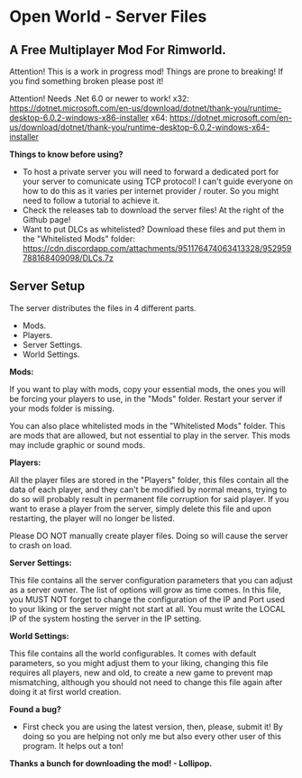 # Open World - Server Files
## A Free Multiplayer Mod For Rimworld.

Attention! This is a work in progress mod! Things are prone to breaking! If you find something broken please post it!

Attention! Needs .Net 6.0 or newer to work!
x32: https://dotnet.microsoft.com/en-us/download/dotnet/thank-you/runtime-desktop-6.0.2-windows-x86-installer
x64: https://dotnet.microsoft.com/en-us/download/dotnet/thank-you/runtime-desktop-6.0.2-windows-x64-installer

**Things to know before using?**
- To host a private server you will need to forward a dedicated port for your server to comunicate using TCP protocol! I can't guide everyone on how to do this as it varies per internet provider / router. So you might need to follow a tutorial to achieve it.
- Check the releases tab to download the server files! At the right of the Github page!
- Want to put DLCs as whitelisted? Download these files and put them in the "Whitelisted Mods" folder: https://cdn.discordapp.com/attachments/951176474063413328/952959788168409098/DLCs.7z

## Server Setup
The server distributes the files in 4 different parts.
- Mods.
- Players.
- Server Settings.
- World Settings.

**Mods:**

If you want to play with mods, copy your essential mods, the ones you will be forcing your players to use, in the "Mods" folder. Restart your server if your mods folder is missing.

You can also place whitelisted mods in the "Whitelisted Mods" folder. This are mods that are allowed, but not essential to play in the server. This mods may include graphic or sound mods.

**Players:**

All the player files are stored in the "Players" folder, this files contain all the data of each player, and they can't be modified by normal means, trying to do so will probably result in permanent file corruption for said player. If you want to erase a player from the server, simply delete this file and upon restarting, the player will no longer be listed.

Please DO NOT manually create player files. Doing so will cause the server to crash on load.

**Server Settings:**

This file contains all the server configuration parameters that you can adjust as a server owner. The list of options will grow as time comes. In this file, you MUST NOT forget to change the configuration of the IP and Port used to your liking or the server might not start at all. You must write the LOCAL IP of the system hosting the server in the IP setting.

**World Settings:**

This file contains all the world configurables. It comes with default parameters, so you might adjust them to your liking, changing this file requires all players, new and old, to create a new game to prevent map mismatching, although you should not need to change this file again after doing it at first world creation.

**Found a bug?**
- First check you are using the latest version, then, please, submit it! By doing so you are helping not only me but also every other user of this program. It helps out a ton!

**Thanks a bunch for downloading the mod! - Lollipop.**
